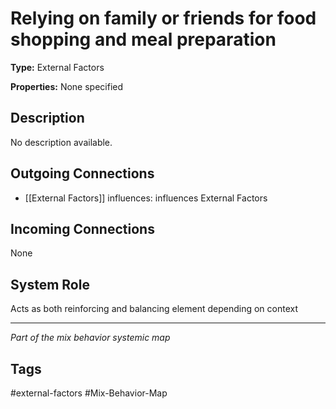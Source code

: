 # Relying on family or friends for food shopping and meal preparation

**Type:** External Factors

**Properties:** None specified

## Description
No description available.

## Outgoing Connections
- [[External Factors]] influences: influences External Factors

## Incoming Connections
None

## System Role
Acts as both reinforcing and balancing element depending on context

---
*Part of the mix behavior systemic map*

## Tags
#external-factors #Mix-Behavior-Map
